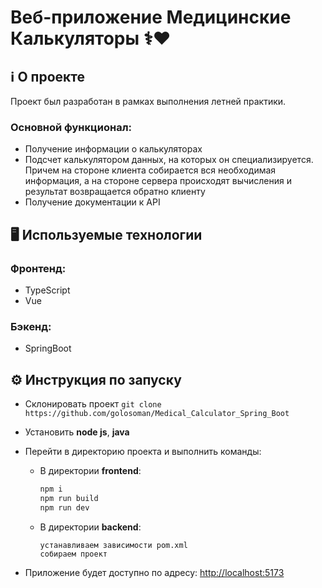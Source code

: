 # Веб-приложение Медицинские Калькуляторы ⚕️❤️

## ℹ️ О проекте
Проект был разработан в рамках выполнения летней практики.

### Основной функционал:
- Получение информации о калькуляторах
- Подсчет калькулятором данных, на которых он специализируется. Причем на стороне клиента собирается вся необходимая информация, а на стороне сервера происходят вычисления и результат возвращается обратно клиенту
- Получение документации к API

## 🖥️ Используемые технологии

### Фронтенд:
- TypeScript
- Vue
  
### Бэкенд:
- SpringBoot

## ⚙️ Инструкция по запуску

- Склонировать проект `git clone https://github.com/golosoman/Medical_Calculator_Spring_Boot`
- Установить **node js**, **java**
- Перейти в директорию проекта и выполнить команды:

  - В директории **frontend**:

    ```bash
    npm i
    npm run build
    npm run dev
    ```

  - В директории **backend**:

    ```Idea | другая среда разработки
    устанавливаем зависимости pom.xml
    собираем проект
    ```
- Приложение будет доступно по адресу: [http://localhost:5173](http://localhost:5173)
